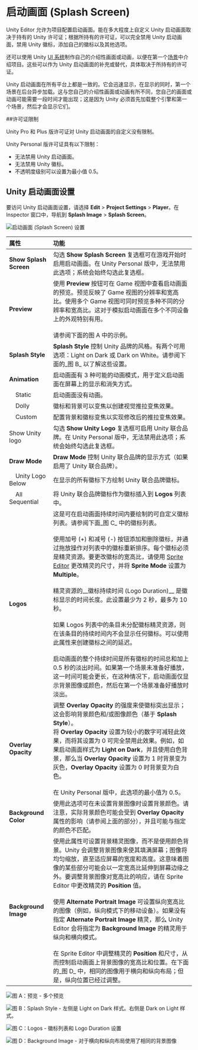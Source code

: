 # 启动画面 (Splash Screen)

Unity Editor 允许为项目配置启动画面。能在多大程度上自定义 Unity 启动画面取决于持有的 Unity 许可证；根据所持有的许可证，可以完全禁用 Unity 启动画面，禁用 Unity 徽标，添加自己的徽标以及其他选项。

还可以使用 Unity [UI 系统](UISystem.html)制作自己的介绍性画面或动画，以便在第一个[场景](CreatingScenes.html)中介绍项目。这些可以作为 Unity 启动画面的补充或替代，具体取决于所持有的许可证。

Unity 启动画面在所有平台上都是一致的。它会迅速显示，在显示的同时，第一个场景在后台异步加载。这与您自己的介绍性画面或动画有所不同，您自己的画面或动画可能需要一段时间才能出现；这是因为 Unity 必须首先加载整个引擎和第一个场景，然后才会显示它们。


##许可证限制

Unity Pro 和 Plus 版许可证对 Unity 启动画面的自定义没有限制。

Unity Personal 版许可证具有以下限制：

* 无法禁用 Unity 启动画面。
* 无法禁用 Unity 徽标。
* 不透明度级别可以设置为最小值 0.5。

## Unity 启动画面设置

要访问 Unity 启动画面设置，请选择 __Edit__ > __Project Settings__ > __Player__。在 Inspector 窗口中，导航到 __Splash Image__ > __Splash Screen__。


![启动画面 (Splash Screen) 设置](../uploads/Main/SplashScreenSettings.png)

|**属性** | **功能**|
|:---|:---|
|__Show Splash Screen__ | 勾选 __Show Splash Screen__ 复选框可在游戏开始时启用启动画面。在 Unity Personal 版中，无法禁用此选项；系统会始终勾选此复选框。 |
|__Preview__ | 使用 __Preview__ 按钮可在 Game 视图中查看启动画面的预览。预览反映了 Game 视图的分辨率和宽高比。使用多个 Game 视图可同时预览多种不同的分辨率和宽高比。这对于模拟启动画面在多个不同设备上的外观特别有用。<br/><br/>请参阅下面的图 A 中的示例。|
|__Splash Style__|__Splash Style__ 控制 Unity 品牌的风格。有两个可用选项：Light on Dark 或 Dark on White。请参阅下面的_图 B_ 以了解这些设置。|
|__Animation__|启动画面有 3 种可能的动画模式，用于定义启动画面在屏幕上的显示和消失方式。
|&nbsp;&nbsp;&nbsp;&nbsp;Static| 启动画面没有动画。 |
|&nbsp;&nbsp;&nbsp;&nbsp;Dolly| 徽标和背景可以变焦以创建视觉推拉变焦效果。 |
|&nbsp;&nbsp;&nbsp;&nbsp;Custom| 配置背景和徽标变焦以实现修改后的推拉变焦效果。 |
|Show Unity logo|勾选 __Show Unity Logo__ 复选框可启用 Unity 联合品牌。在 Unity Personal 版中，无法禁用此选项；系统会始终勾选此复选框。|
|__Draw Mode__| __Draw Mode__ 控制 Unity 联合品牌的显示方式（如果启用了 Unity 联合品牌）。|
|&nbsp;&nbsp;&nbsp;&nbsp;Unity Logo Below| 在显示的所有徽标下方绘制 Unity 联合品牌徽标。 |
|&nbsp;&nbsp;&nbsp;&nbsp;All Sequential| 将 Unity 联合品牌徽标作为徽标插入到 __Logos__ 列表中。 |
|__Logos__ |这是可在启动画面持续时间内要绘制的可自定义徽标列表。请参阅下面_图 C_ 中的徽标列表。<br/><br/>使用加号 (+) 和减号 (-) 按钮添加和删除徽标，并通过拖放操作对列表中的徽标重新排序。每个徽标必须是精灵资源。要更改徽标的宽高比，请使用 [Sprite Editor](http://spriteeditor) 更改精灵的尺寸，并将 __Sprite Mode__ 设置为 __Multiple__。<br/><br/>精灵资源的__徽标持续时间 (Logo Duration)__ 是徽标显示的时间长度。此设置最少为 2 秒，最多为 10 秒。<br/><br/>如果 Logos 列表中的条目未分配徽标精灵资源，则在该条目的持续时间内不会显示任何徽标。可以使用此属性来创建徽标之间的延迟。<br/><br/>启动画面的整个持续时间是所有徽标的时间总和加上 0.5 秒的淡出时间。如果第一个场景未准备好播放，这一时间可能会更长，在这种情况下，启动画面仅显示背景图像或颜色，然后在第一个场景准备好播放时淡出。|
|__Overlay Opacity__|调整 __Overlay Opacity__ 的强度来使徽标突出显示；这会影响背景颜色和/或图像颜色（基于 __Splash Style__）。<br/>将 __Overlay Opacity__ 设置为较小的数字可减轻此效果，而将其设置为 0 可完全禁用此效果。例如，如果启动画面样式为 __Light on Dark__，并且使用白色背景，那么当 __Overlay Opacity__ 设置为 1 时背景变为灰色，__Overlay Opacity__ 设置为 0 时背景变为白色。<br/><br/>在 Unity Personal 版中，此选项的最小值为 0.5。|
|__Background Color__|使用此选项可在未设置背景图像时设置背景颜色。请注意，实际背景颜色可能会受到 __Overlay Opacity__ 属性的影响（请参阅上面的部分），并且可能与指定的颜色不匹配。 |
|__Background Image__|使用此属性可设置背景精灵图像，而不是使用颜色背景。Unity 会调整背景图像来使其填满屏幕；图像将均匀缩放，直至适应屏幕的宽度和高度。这意味着图像的某些部分可能会以一定宽高比延伸到屏幕边缘之外。要调整背景图像对宽高比的响应，请在 Sprite Editor 中更改精灵的 __Position__ 值。<br/><br/>使用 __Alternate Portrait Image__ 可设置纵向宽高比的图像（例如，纵向模式下的移动设备）。如果没有指定 __Alternate Portrait Image__ 精灵，那么 Unity Editor 会将指定为 __Background Image__ 的精灵用于纵向和横向模式。<br/><br/>在 Sprite Editor 中调整精灵的 __Position__ 和尺寸，从而控制启动画面上背景图像的宽高比和位置。在下面的_图 D_ 中，相同的图像用于横向和纵向布局；但是，纵向位置已经过调整。|




![图 A：__预览__ - 多个预览](../uploads/Main/SplashScreenPreviews.jpg)

![图 B：__Splash Style__ - 左侧是 Light on Dark 样式。右侧是 Dark on Light 样式。](../uploads/Main/LogoStylesSideBySide.png)

![图 C：__Logos__ - 徽标列表和 __Logo Duration__ 设置](../uploads/Main/SplashScreenLogos.png)

![图 D：__Background Image__ - 对于横向和纵向布局使用了相同的背景图像](../uploads/Main/SplashScreenSpriteEdit.jpg)

